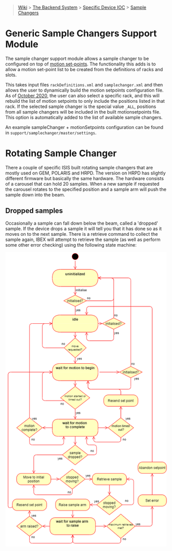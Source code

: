 > [Wiki](Home) > [The Backend System](The-Backend-System) > [Specific Device IOC](Specific-Device-IOC) > [Sample Changers](Sample-Changers)

# Generic Sample Changers Support Module

The sample changer support module allows a sample changer to be configured on top of [motion set-points](Motion-Set-points). The functionality this adds is to allow a motion set-point list to be created from the definitions of racks and slots.

This takes input files `rackDefinitions.xml` and `samplechanger.xml` and then allows the user to dynamically build the motion setpoints configuration file. As of [October 2020](https://github.com/ISISComputingGroup/IBEX/issues/5720), the user can also select a specific rack, and this will rebuild the list of motion setpoints to only include the positions listed in that rack. If the selected sample changer is the special value `_ALL`, positions from all sample changers will be included in the built motionsetpoints file. This option is automatically added to the list of available sample changers.

An example sampleChanger + motionSetpoints configuration can be found in `support/samplechanger/master/settings`.

# Rotating Sample Changer

There a couple of specific ISIS built rotating sample changers that are mostly used on GEM, POLARIS and HRPD. The version on HRPD has slightly different firmware but basically the same hardware. The hardware consists of a carousel that can hold 20 samples. When a new sample if requested the carousel rotates to the specified position and a sample arm will push the sample down into the beam.

## Dropped samples

Occasionally a sample can fall down below the beam, called a 'dropped' sample. If the device drops a sample it will tell you that it has done so as it moves on to the next sample. There is a retrieve command to collect the sample again, IBEX will attempt to retrieve the sample (as well as perform some other error checking) using the following state machine:

![state machine](https://raw.githubusercontent.com/ISISComputingGroup/ibex_developers_manual/master/images/Rotating_sample_changer.png)